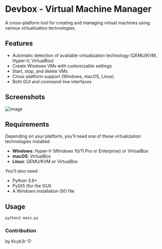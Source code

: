 # Devbox - Virtual Machine Manager

A cross-platform tool for creating and managing virtual machines using various virtualization technologies.

## Features

- Automatic detection of available virtualization technology (QEMU/KVM, Hyper-V, VirtualBox)
- Create Windows VMs with customizable settings
- Start, stop, and delete VMs
- Cross-platform support (Windows, macOS, Linux)
- Both GUI and command-line interfaces

## Screenshots
![image](https://github.com/user-attachments/assets/b8a45cba-20d5-4952-8bbd-bd003fa40c8d)

## Requirements

Depending on your platform, you'll need one of these virtualization technologies installed:

- **Windows**: Hyper-V (Windows 10/11 Pro or Enterprise) or VirtualBox
- **macOS**: VirtualBox
- **Linux**: QEMU/KVM or VirtualBox

You'll also need:
- Python 3.6+
- PyQt5 (for the GUI)
- A Windows installation ISO file

## Usage
  
   ```bash
   python3 main.py
   ```
  
### Contribution
   by Kcyb3r ♡
